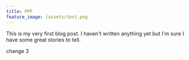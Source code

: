 ```yaml
---
title: PPP
feature_image: /assets/test.png
---
```


This is my very first blog post. I haven't written anything yet but I'm sure I have some great stories to tell.

change 3
